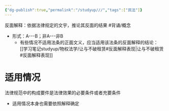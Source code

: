 ```yaml
---
{"dg-publish":true,"permalink":"/studyup///","tags":["民法"]}
---
```


反面解释：依据法律规定的文宇，推论其反面的结果 #背诵/概念 
- 形式：A---B；非A---非B
	- 有些情况不适用法条的正面文义，应当适用该法条的反面解释的结论：[[学习笔记studyup/物权法学/让与不破租赁#反面解释表现\|让与不破租赁#反面解释表现]]
# 适用情况
法律规范中的构成要件是法律效果的必要条件或者充要条件
- 适用情况本身也需要依照解释确定